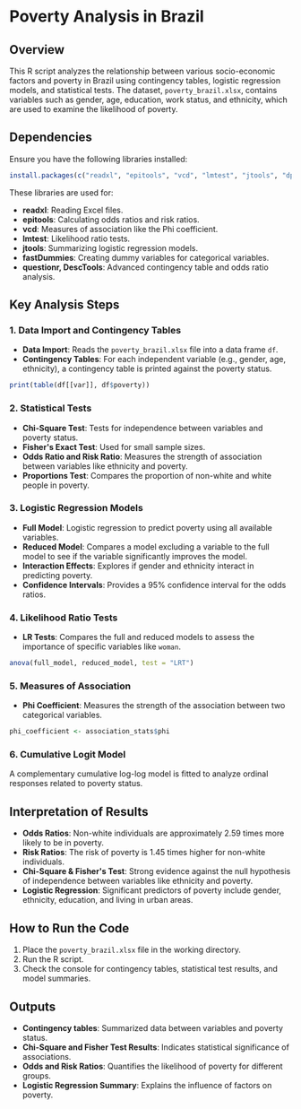 # Poverty Analysis in Brazil

## Overview
This R script analyzes the relationship between various socio-economic factors and poverty in Brazil using contingency tables, logistic regression models, and statistical tests. The dataset, `poverty_brazil.xlsx`, contains variables such as gender, age, education, work status, and ethnicity, which are used to examine the likelihood of poverty.

## Dependencies
Ensure you have the following libraries installed:
```R
install.packages(c("readxl", "epitools", "vcd", "lmtest", "jtools", "dplyr", "questionr", "DescTools", "ordinal", "fastDummies"))
```
These libraries are used for:
- **readxl**: Reading Excel files.
- **epitools**: Calculating odds ratios and risk ratios.
- **vcd**: Measures of association like the Phi coefficient.
- **lmtest**: Likelihood ratio tests.
- **jtools**: Summarizing logistic regression models.
- **fastDummies**: Creating dummy variables for categorical variables.
- **questionr, DescTools**: Advanced contingency table and odds ratio analysis.

## Key Analysis Steps

### 1. Data Import and Contingency Tables
- **Data Import**: Reads the `poverty_brazil.xlsx` file into a data frame `df`.
- **Contingency Tables**: For each independent variable (e.g., gender, age, ethnicity), a contingency table is printed against the poverty status.
```R
print(table(df[[var]], df$poverty))
```

### 2. Statistical Tests
- **Chi-Square Test**: Tests for independence between variables and poverty status.
- **Fisher's Exact Test**: Used for small sample sizes.
- **Odds Ratio and Risk Ratio**: Measures the strength of association between variables like ethnicity and poverty.
- **Proportions Test**: Compares the proportion of non-white and white people in poverty.
  
### 3. Logistic Regression Models
- **Full Model**: Logistic regression to predict poverty using all available variables.
- **Reduced Model**: Compares a model excluding a variable to the full model to see if the variable significantly improves the model.
- **Interaction Effects**: Explores if gender and ethnicity interact in predicting poverty.
- **Confidence Intervals**: Provides a 95% confidence interval for the odds ratios.

### 4. Likelihood Ratio Tests
- **LR Tests**: Compares the full and reduced models to assess the importance of specific variables like `woman`.
```R
anova(full_model, reduced_model, test = "LRT")
```

### 5. Measures of Association
- **Phi Coefficient**: Measures the strength of the association between two categorical variables.
```R
phi_coefficient <- association_stats$phi
```

### 6. Cumulative Logit Model
A complementary cumulative log-log model is fitted to analyze ordinal responses related to poverty status.

## Interpretation of Results
- **Odds Ratios**: Non-white individuals are approximately 2.59 times more likely to be in poverty.
- **Risk Ratios**: The risk of poverty is 1.45 times higher for non-white individuals.
- **Chi-Square & Fisher's Test**: Strong evidence against the null hypothesis of independence between variables like ethnicity and poverty.
- **Logistic Regression**: Significant predictors of poverty include gender, ethnicity, education, and living in urban areas.

## How to Run the Code
1. Place the `poverty_brazil.xlsx` file in the working directory.
2. Run the R script.
3. Check the console for contingency tables, statistical test results, and model summaries.

## Outputs
- **Contingency tables**: Summarized data between variables and poverty status.
- **Chi-Square and Fisher Test Results**: Indicates statistical significance of associations.
- **Odds and Risk Ratios**: Quantifies the likelihood of poverty for different groups.
- **Logistic Regression Summary**: Explains the influence of factors on poverty.
